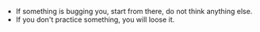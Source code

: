- If something is bugging you, start from there, do not think anything else.
- If you don't practice something, you will loose it.
